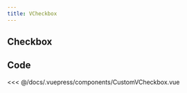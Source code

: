 ```yaml
---
title: VCheckbox
---
```


## Checkbox

<CustomVCheckbox />


## Code

<<< @/docs/.vuepress/components/CustomVCheckbox.vue